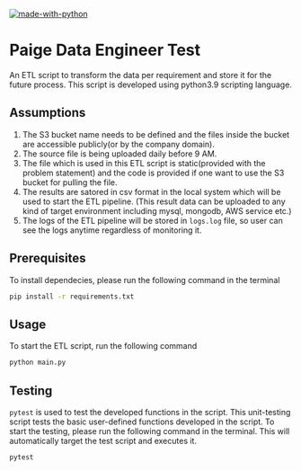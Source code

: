 [![made-with-python](https://img.shields.io/badge/Made%20with-Python-1f425f.svg)](https://www.python.org/)
# Paige Data Engineer Test
An ETL script to transform the data per requirement and store it for the future process. This script is developed using python3.9 scripting language.
## Assumptions
1. The S3 bucket name needs to be defined and the files inside the bucket are accessible publicly(or by the company domain).
2. The source file is being uploaded daily before 9 AM.
3. The file which is used in this ETL script is static(provided with the problem statement) and the code is provided if one want to use the S3 bucket for pulling the file.
4. The results are satored in csv format in the local system which will be used to start the ETL pipeline. (This result data can be uploaded to any kind of target environment including mysql, mongodb, AWS service etc.)
5. The logs of the ETL pipeline will be stored in `logs.log` file, so user can see the logs anytime regardless of monitoring it.
## Prerequisites
To install dependecies, please run the following command in the terminal

```bash
pip install -r requirements.txt
```
## Usage
To start the ETL script, run the following command

```bash
python main.py
```

## Testing
`pytest` is used to test the developed functions in the script. This unit-testing script tests the basic user-defined functions developed in the script. To start the testing, please run the following command in the terminal. This will automatically target the test script and executes it.

```bash
pytest
```